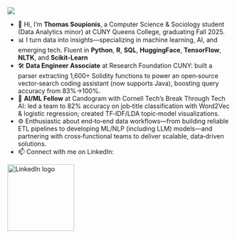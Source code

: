 ![](https://komarev.com/ghpvc/?username=tsoupionis)

- 👋 Hi, I’m **Thomas Soupionis**, a Computer Science & Sociology student (Data Analytics minor) at CUNY Queens College, graduating Fall 2025.
- 📊 I turn data into insights—specializing in machine learning, AI, and emerging tech. Fluent in **Python**, **R**, **SQL**, **HuggingFace**, **TensorFlow**, **NLTK**, and **Scikit-Learn** 
- 🛠️ **Data Engineer Associate** at Research Foundation CUNY: built a parser extracting 1,600+ Solidity functions to power an open‑source vector‑search coding assistant (now supports Java), boosting query accuracy from 83%→100%.
- 🤖 **AI/ML Fellow** at Candogram with Cornell Tech’s Break Through Tech AI: led a team to 82% accuracy on job‐title classification with Word2Vec & logistic regression; created TF‑IDF/LDA topic‑model visualizations.
- ⚙️ Enthusiastic about end‑to‑end data workflows—from building reliable ETL pipelines to developing ML/NLP (including LLM) models—and partnering with cross‑functional teams to deliver scalable, data‑driven solutions. 
- 📫 Connect with me on LinkedIn:
<a href="https://www.linkedin.com/in/thomas-soupionis/">
   <img src="https://encomium.ng/wp-content/uploads/2016/01/LinkedIn-Logo.png" alt="LinkedIn logo" title="Connect on LinkedIn" width="150" height="150">
</a>

<!---
tsoupionis/tsoupionis is a ✨ special ✨ repository because its `README.md` (this file) appears on your GitHub profile.
You can click the Preview link to take a look at your changes.
--->
